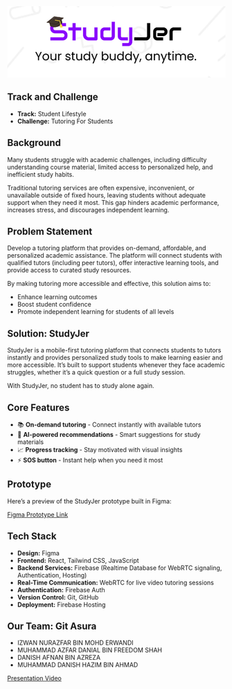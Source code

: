 ![alt text](https://github.com/0xPixelhunter/studyjer/blob/main/studyjer-logo.png?raw=true)

## Track and Challenge
- **Track:** Student Lifestyle  
- **Challenge:** Tutoring For Students


## Background
Many students struggle with academic challenges, including difficulty understanding course material, limited access to personalized help, and inefficient study habits. 

Traditional tutoring services are often expensive, inconvenient, or unavailable outside of fixed hours, leaving students without adequate support when they need it most. This gap hinders academic performance, increases stress, and discourages independent learning.


## Problem Statement
Develop a tutoring platform that provides on-demand, affordable, and personalized academic assistance. The platform will connect students with qualified tutors (including peer tutors), offer interactive learning tools, and provide access to curated study resources. 

By making tutoring more accessible and effective, this solution aims to:
- Enhance learning outcomes  
- Boost student confidence  
- Promote independent learning for students of all levels


## Solution: StudyJer
StudyJer is a mobile-first tutoring platform that connects students to tutors instantly and provides personalized study tools to make learning easier and more accessible. It’s built to support students whenever they face academic struggles, whether it’s a quick question or a full study session.

With StudyJer, no student has to study alone again.

## Core Features
- 📚 **On-demand tutoring** - Connect instantly with available tutors
- 🤖 **AI-powered recommendations** - Smart suggestions for study materials
- 📈 **Progress tracking** - Stay motivated with visual insights
- ⚡ **SOS button** - Instant help when you need it most

## Prototype
Here’s a preview of the StudyJer prototype built in Figma:

[Figma Prototype Link](https://www.figma.com/proto/rpxVn5yWYt12OFkksYwKhS/CODENECTION---StudyJer?node-id=0-1&t=8rgtv34ay8aFDPbY-1)

## Tech Stack
- **Design:** Figma  
- **Frontend:** React, Tailwind CSS, JavaScript  
- **Backend Services:** Firebase (Realtime Database for WebRTC signaling, Authentication, Hosting)  
- **Real-Time Communication:** WebRTC for live video tutoring sessions  
- **Authentication:** Firebase Auth  
- **Version Control:** Git, GitHub  
- **Deployment:** Firebase Hosting

## Our Team: Git Asura
- IZWAN NURAZFAR BIN MOHD ERWANDI
- MUHAMMAD AZFAR DANIAL BIN FREEDOM SHAH
- DANISH AFNAN BIN AZREZA
- MUHAMMAD DANISH HAZIM BIN AHMAD

[Presentation Video](https://drive.google.com/file/d/1NbxgT1_c6mOn1rnCCRDk8cIGlNQLc6Hd/view?usp=sharing)
